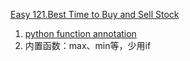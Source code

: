 [Easy 121.Best Time to Buy and Sell Stock](https://leetcode.com/problems/best-time-to-buy-and-sell-stock/)

1. [python function annotation](https://docs.python.org/3.5/tutorial/controlflow.html#function-annotations)
2. 内置函数：max、min等，少用if






